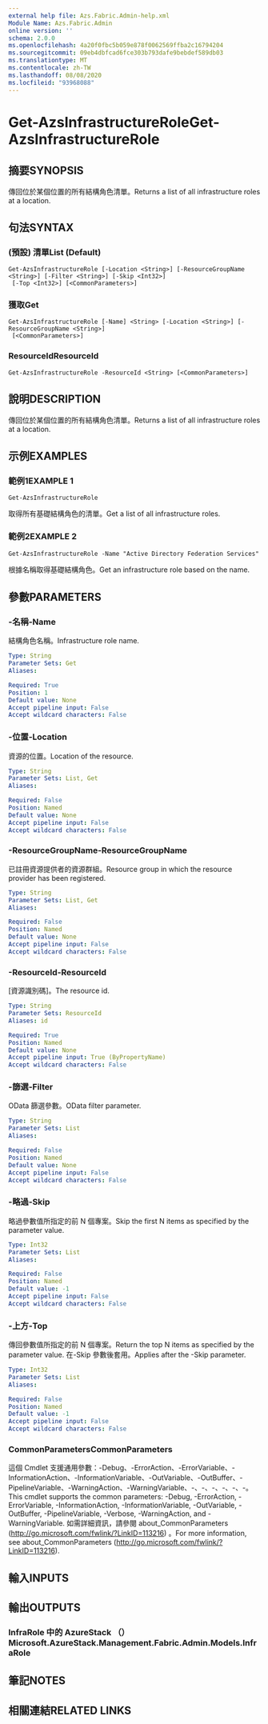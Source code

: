 ```yaml
---
external help file: Azs.Fabric.Admin-help.xml
Module Name: Azs.Fabric.Admin
online version: ''
schema: 2.0.0
ms.openlocfilehash: 4a20f0fbc5b059e878f0062569ffba2c16794204
ms.sourcegitcommit: 09eb4dbfcad6fce303b793dafe9bebdef589db03
ms.translationtype: MT
ms.contentlocale: zh-TW
ms.lasthandoff: 08/08/2020
ms.locfileid: "93968088"
---
```

# <span data-ttu-id="9d1a8-101">Get-AzsInfrastructureRole</span><span class="sxs-lookup"><span data-stu-id="9d1a8-101">Get-AzsInfrastructureRole</span></span>

## <span data-ttu-id="9d1a8-102">摘要</span><span class="sxs-lookup"><span data-stu-id="9d1a8-102">SYNOPSIS</span></span>
<span data-ttu-id="9d1a8-103">傳回位於某個位置的所有結構角色清單。</span><span class="sxs-lookup"><span data-stu-id="9d1a8-103">Returns a list of all infrastructure roles at a location.</span></span>

## <span data-ttu-id="9d1a8-104">句法</span><span class="sxs-lookup"><span data-stu-id="9d1a8-104">SYNTAX</span></span>

### <span data-ttu-id="9d1a8-105"> (預設) 清單</span><span class="sxs-lookup"><span data-stu-id="9d1a8-105">List (Default)</span></span>
```
Get-AzsInfrastructureRole [-Location <String>] [-ResourceGroupName <String>] [-Filter <String>] [-Skip <Int32>]
 [-Top <Int32>] [<CommonParameters>]
```

### <span data-ttu-id="9d1a8-106">獲取</span><span class="sxs-lookup"><span data-stu-id="9d1a8-106">Get</span></span>
```
Get-AzsInfrastructureRole [-Name] <String> [-Location <String>] [-ResourceGroupName <String>]
 [<CommonParameters>]
```

### <span data-ttu-id="9d1a8-107">ResourceId</span><span class="sxs-lookup"><span data-stu-id="9d1a8-107">ResourceId</span></span>
```
Get-AzsInfrastructureRole -ResourceId <String> [<CommonParameters>]
```

## <span data-ttu-id="9d1a8-108">說明</span><span class="sxs-lookup"><span data-stu-id="9d1a8-108">DESCRIPTION</span></span>
<span data-ttu-id="9d1a8-109">傳回位於某個位置的所有結構角色清單。</span><span class="sxs-lookup"><span data-stu-id="9d1a8-109">Returns a list of all infrastructure roles at a location.</span></span>

## <span data-ttu-id="9d1a8-110">示例</span><span class="sxs-lookup"><span data-stu-id="9d1a8-110">EXAMPLES</span></span>

### <span data-ttu-id="9d1a8-111">範例1</span><span class="sxs-lookup"><span data-stu-id="9d1a8-111">EXAMPLE 1</span></span>
```
Get-AzsInfrastructureRole
```

<span data-ttu-id="9d1a8-112">取得所有基礎結構角色的清單。</span><span class="sxs-lookup"><span data-stu-id="9d1a8-112">Get a list of all infrastructure roles.</span></span>

### <span data-ttu-id="9d1a8-113">範例2</span><span class="sxs-lookup"><span data-stu-id="9d1a8-113">EXAMPLE 2</span></span>
```
Get-AzsInfrastructureRole -Name "Active Directory Federation Services"
```

<span data-ttu-id="9d1a8-114">根據名稱取得基礎結構角色。</span><span class="sxs-lookup"><span data-stu-id="9d1a8-114">Get an infrastructure role based on the name.</span></span>

## <span data-ttu-id="9d1a8-115">參數</span><span class="sxs-lookup"><span data-stu-id="9d1a8-115">PARAMETERS</span></span>

### <span data-ttu-id="9d1a8-116">-名稱</span><span class="sxs-lookup"><span data-stu-id="9d1a8-116">-Name</span></span>
<span data-ttu-id="9d1a8-117">結構角色名稱。</span><span class="sxs-lookup"><span data-stu-id="9d1a8-117">Infrastructure role name.</span></span>

```yaml
Type: String
Parameter Sets: Get
Aliases:

Required: True
Position: 1
Default value: None
Accept pipeline input: False
Accept wildcard characters: False
```

### <span data-ttu-id="9d1a8-118">-位置</span><span class="sxs-lookup"><span data-stu-id="9d1a8-118">-Location</span></span>
<span data-ttu-id="9d1a8-119">資源的位置。</span><span class="sxs-lookup"><span data-stu-id="9d1a8-119">Location of the resource.</span></span>

```yaml
Type: String
Parameter Sets: List, Get
Aliases:

Required: False
Position: Named
Default value: None
Accept pipeline input: False
Accept wildcard characters: False
```

### <span data-ttu-id="9d1a8-120">-ResourceGroupName</span><span class="sxs-lookup"><span data-stu-id="9d1a8-120">-ResourceGroupName</span></span>
<span data-ttu-id="9d1a8-121">已註冊資源提供者的資源群組。</span><span class="sxs-lookup"><span data-stu-id="9d1a8-121">Resource group in which the resource provider has been registered.</span></span>

```yaml
Type: String
Parameter Sets: List, Get
Aliases:

Required: False
Position: Named
Default value: None
Accept pipeline input: False
Accept wildcard characters: False
```

### <span data-ttu-id="9d1a8-122">-ResourceId</span><span class="sxs-lookup"><span data-stu-id="9d1a8-122">-ResourceId</span></span>
<span data-ttu-id="9d1a8-123">[資源識別碼]。</span><span class="sxs-lookup"><span data-stu-id="9d1a8-123">The resource id.</span></span>

```yaml
Type: String
Parameter Sets: ResourceId
Aliases: id

Required: True
Position: Named
Default value: None
Accept pipeline input: True (ByPropertyName)
Accept wildcard characters: False
```

### <span data-ttu-id="9d1a8-124">-篩選</span><span class="sxs-lookup"><span data-stu-id="9d1a8-124">-Filter</span></span>
<span data-ttu-id="9d1a8-125">OData 篩選參數。</span><span class="sxs-lookup"><span data-stu-id="9d1a8-125">OData filter parameter.</span></span>

```yaml
Type: String
Parameter Sets: List
Aliases:

Required: False
Position: Named
Default value: None
Accept pipeline input: False
Accept wildcard characters: False
```

### <span data-ttu-id="9d1a8-126">-略過</span><span class="sxs-lookup"><span data-stu-id="9d1a8-126">-Skip</span></span>
<span data-ttu-id="9d1a8-127">略過參數值所指定的前 N 個專案。</span><span class="sxs-lookup"><span data-stu-id="9d1a8-127">Skip the first N items as specified by the parameter value.</span></span>

```yaml
Type: Int32
Parameter Sets: List
Aliases:

Required: False
Position: Named
Default value: -1
Accept pipeline input: False
Accept wildcard characters: False
```

### <span data-ttu-id="9d1a8-128">-上方</span><span class="sxs-lookup"><span data-stu-id="9d1a8-128">-Top</span></span>
<span data-ttu-id="9d1a8-129">傳回參數值所指定的前 N 個專案。</span><span class="sxs-lookup"><span data-stu-id="9d1a8-129">Return the top N items as specified by the parameter value.</span></span>
<span data-ttu-id="9d1a8-130">在-Skip 參數後套用。</span><span class="sxs-lookup"><span data-stu-id="9d1a8-130">Applies after the -Skip parameter.</span></span>

```yaml
Type: Int32
Parameter Sets: List
Aliases:

Required: False
Position: Named
Default value: -1
Accept pipeline input: False
Accept wildcard characters: False
```

### <span data-ttu-id="9d1a8-131">CommonParameters</span><span class="sxs-lookup"><span data-stu-id="9d1a8-131">CommonParameters</span></span>
<span data-ttu-id="9d1a8-132">這個 Cmdlet 支援通用參數：-Debug、-ErrorAction、-ErrorVariable、-InformationAction、-InformationVariable、-OutVariable、-OutBuffer、-PipelineVariable、-WarningAction、-WarningVariable、-、-、-、-、-、-。</span><span class="sxs-lookup"><span data-stu-id="9d1a8-132">This cmdlet supports the common parameters: -Debug, -ErrorAction, -ErrorVariable, -InformationAction, -InformationVariable, -OutVariable, -OutBuffer, -PipelineVariable, -Verbose, -WarningAction, and -WarningVariable.</span></span> <span data-ttu-id="9d1a8-133">如需詳細資訊，請參閱 about_CommonParameters (http://go.microsoft.com/fwlink/?LinkID=113216) 。</span><span class="sxs-lookup"><span data-stu-id="9d1a8-133">For more information, see about_CommonParameters (http://go.microsoft.com/fwlink/?LinkID=113216).</span></span>

## <span data-ttu-id="9d1a8-134">輸入</span><span class="sxs-lookup"><span data-stu-id="9d1a8-134">INPUTS</span></span>

## <span data-ttu-id="9d1a8-135">輸出</span><span class="sxs-lookup"><span data-stu-id="9d1a8-135">OUTPUTS</span></span>

### <span data-ttu-id="9d1a8-136">InfraRole 中的 AzureStack （）</span><span class="sxs-lookup"><span data-stu-id="9d1a8-136">Microsoft.AzureStack.Management.Fabric.Admin.Models.InfraRole</span></span>

## <span data-ttu-id="9d1a8-137">筆記</span><span class="sxs-lookup"><span data-stu-id="9d1a8-137">NOTES</span></span>

## <span data-ttu-id="9d1a8-138">相關連結</span><span class="sxs-lookup"><span data-stu-id="9d1a8-138">RELATED LINKS</span></span>
